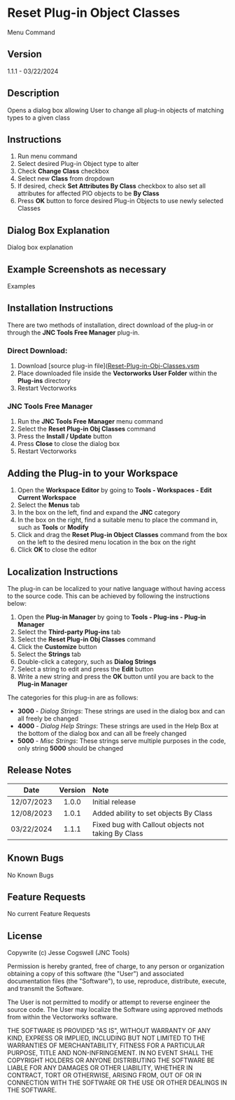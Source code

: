 # Reset Plug-in Object Classes
Menu Command

## Version
1.1.1 - 03/22/2024

## Description
Opens a dialog box allowing User to change all plug-in objects of matching types to a given class

## Instructions
1. Run menu command
2. Select desired Plug-in Object type to alter
3. Check **Change Class** checkbox
4. Select new **Class** from dropdown
5. If desired, check **Set Attributes By Class** checkbox to also set all attributes for affected PIO objects to be **By Class**
6. Press **OK** button to force desired Plug-in Objects to use newly selected Classes

## Dialog Box Explanation
Dialog box explanation

## Example Screenshots as necessary
Examples

## Installation Instructions
There are two methods of installation, direct download of the plug-in or through the **JNC Tools Free Manager** plug-in.

### Direct Download:
1. Download [source plug-in file]([Reset-Plug-in-Obj-Classes.vsm](Reset%20Plug-in%20Obj%20Classes.vsm)
2. Place downloaded file inside the **Vectorworks User Folder** within the **Plug-ins** directory
3. Restart Vectorworks

### JNC Tools Free Manager
1. Run the **JNC Tools Free Manager** menu command
2. Select the **Reset Plug-in Obj Classes** command
3. Press the **Install / Update** button
4. Press **Close** to close the dialog box
5. Restart Vectorworks

## Adding the Plug-in to your Workspace
1. Open the **Workspace Editor** by going to **Tools - Workspaces - Edit Current Workspace**
2. Select the **Menus** tab
3. In the box on the left, find and expand the **JNC** category
4. In the box on the right, find a suitable menu to place the command in, such as **Tools** or **Modify**
5. Click and drag the **Reset Plug-in Object Classes** command from the box on the left to the desired menu location in the box on the right
6. Click **OK** to close the editor

## Localization Instructions
The plug-in can be localized to your native language without having access to the source code.  This can be achieved by following the instructions below:

1. Open the **Plug-in Manager** by going to **Tools - Plug-ins - Plug-in Manager**
2. Select the **Third-party Plug-ins** tab
3. Select the **Reset Plug-in Obj Classes** command
4. Click the **Customize** button
5. Select the **Strings** tab
6. Double-click a category, such as **Dialog Strings**
7. Select a string to edit and press the **Edit** button
8. Write a new string and press the **OK** button until you are back to the **Plug-in Manager**

The categories for this plug-in are as follows:

- **3000** - *Dialog Strings*:  These strings are used in the dialog box and can all freely be changed
- **4000** - *Dialog Help Strings*:  These strings are used in the Help Box at the bottom of the dialog box and can all be freely changed
- **5000** - *Misc Strings*:  These strings serve  multiple purposes in the code, only string **5000** should be changed

## Release Notes
| Date | Version | Note |
| :---: | :---: | :--- |
| 12/07/2023 | 1.0.0 | Initial release |
| 12/08/2023 | 1.0.1 | Added ability to set objects By Class |
| 03/22/2024 | 1.1.1 | Fixed bug with Callout objects not taking By Class|

## Known Bugs
No Known Bugs

## Feature Requests
No current Feature Requests


## License
Copywrite (c) Jesse Cogswell (JNC Tools)

Permission is hereby granted, free of charge, to any person or organization
obtaining a copy of this software (the "User") and associated documentation files (the "Software"),
to use, reproduce, distribute, execute, and transmit the Software.

The User is not permitted to modify or attempt to reverse engineer the source code.  The User may
localize the Software using approved methods from within the Vectorworks software.

THE SOFTWARE IS PROVIDED "AS IS", WITHOUT WARRANTY OF ANY KIND, EXPRESS OR
IMPLIED, INCLUDING BUT NOT LIMITED TO THE WARRANTIES OF MERCHANTABILITY,
FITNESS FOR A PARTICULAR PURPOSE, TITLE AND NON-INFRINGEMENT. IN NO EVENT
SHALL THE COPYRIGHT HOLDERS OR ANYONE DISTRIBUTING THE SOFTWARE BE LIABLE
FOR ANY DAMAGES OR OTHER LIABILITY, WHETHER IN CONTRACT, TORT OR OTHERWISE,
ARISING FROM, OUT OF OR IN CONNECTION WITH THE SOFTWARE OR THE USE OR OTHER
DEALINGS IN THE SOFTWARE.
